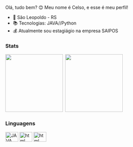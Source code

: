 Olá, tudo bem? 😊  Meu nome é Celso, e esse é meu perfil!

- 🏢 São Leopoldo - RS
- 📚 Tecnologias: JAVA//Python
- 💰 Atualmente sou estagiágio na empresa SAIPOS

### Stats 
<div>
  <img height="180em" src="https://github-readme-stats.vercel.app/api?username=Celso1404&show_icons=true&theme=dark"> 
    <img height="180em" src="https://github-readme-stats.vercel.app/api/top-langs/?username=Celso1404&layout=compact&langs_count=7&theme=dark"/>
</div>

### Linguagens 
<div style="display: inline_block">
  <img align="center" alt="JAVA" height="30" width="40" src="https://cdn.jsdelivr.net/gh/devicons/devicon@latest/icons/java/java-plain.svg" />
  <img align="center" alt="html" height="30" width="40" src="https://cdn.jsdelivr.net/gh/devicons/devicon/icons/python/python-original.svg">
  <img align="center" alt="html" height="30" width="40" src="https://cdn.jsdelivr.net/gh/devicons/devicon/icons/javascript/javascript-original.svg">
</div>

